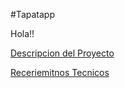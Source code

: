 #Tapatapp

Hola!!

[Descripcion del Proyecto](desTapatapp.md)

[Receriemitnos Tecnicos](RequerimientosTecnicos.md)

